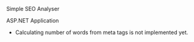 Simple SEO Analyser

ASP.NET Application

* Calculating number of words from meta tags is not implemented yet.
